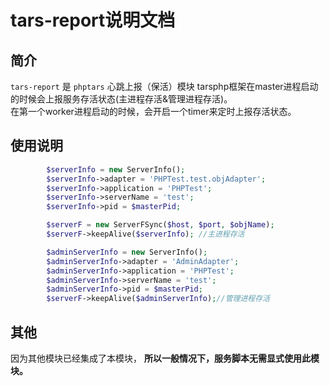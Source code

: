 # tars-report说明文档

## 简介
`tars-report` 是 `phptars` 心跳上报（保活）模块
tarsphp框架在master进程启动的时候会上报服务存活状态(主进程存活&管理进程存活)。  
在第一个worker进程启动的时候，会开启一个timer来定时上报存活状态。  

## 使用说明
```php
        $serverInfo = new ServerInfo();
        $serverInfo->adapter = 'PHPTest.test.objAdapter';
        $serverInfo->application = 'PHPTest';
        $serverInfo->serverName = 'test';
        $serverInfo->pid = $masterPid;

        $serverF = new ServerFSync($host, $port, $objName);
        $serverF->keepAlive($serverInfo); //主进程存活

        $adminServerInfo = new ServerInfo();
        $adminServerInfo->adapter = 'AdminAdapter';
        $adminServerInfo->application = 'PHPTest';
        $adminServerInfo->serverName = 'test';
        $adminServerInfo->pid = $masterPid;
        $serverF->keepAlive($adminServerInfo);//管理进程存活
```

## 其他
因为其他模块已经集成了本模块， __所以一般情况下，服务脚本无需显式使用此模块。__